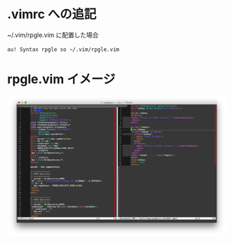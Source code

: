 # .vimrc への追記
~/.vim/rpgle.vim に配置した場合
  
`au! Syntax rpgle so ~/.vim/rpgle.vim`
  
# rpgle.vim イメージ
![rpgleimage](https://github.com/maokit/ibmi-rpgle-alfree-vim/blob/master/RpgleImage.png)
